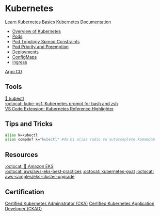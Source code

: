 # Kubernetes  

[Learn Kubernetes Basics](https://kubernetes.io/docs/tutorials/kubernetes-basics/)
[Kubernetes Documentation](https://kubernetes.io/docs/home/)
- [Overview of Kubernetes](https://kubernetes.io/docs/concepts/overview/)
- [Pods](https://kubernetes.io/docs/concepts/workloads/pods/)  
- [Pod Topology Spread Constraints](https://kubernetes.io/docs/concepts/workloads/pods/pod-topology-spread-constraints/)  
- [Pod Priority and Preemption](https://kubernetes.io/docs/concepts/scheduling-eviction/pod-priority-preemption/)
- [Deployments](https://kubernetes.io/docs/concepts/workloads/controllers/deployment/)
- [ConfigMaps](https://kubernetes.io/docs/concepts/configuration/configmap/)
- [Ingress](https://kubernetes.io/docs/concepts/services-networking/ingress/)


[Argo CD](https://argo-cd.readthedocs.io/en/stable/)

## Tools    
[🔨 kubectl](https://kubernetes.io/docs/tasks/tools/#kubectl)  
[:octocat: kube-ps1: Kubernetes prompt for bash and zsh](https://github.com/jonmosco/kube-ps1)  
[VS Code Extension: Kubernetes Reference Highlighter](https://marketplace.visualstudio.com/items?itemName=dag-andersen.kubernetes-reference-highlighter)

## Tips and Tricks

```bash
alias k=kubectl
alias compdef k="kubectl" #da bi alias radio sa autocomplete komandom
```

## Resources
[:octocat: 📖 Amazon EKS](/aws/service-notes/eks.md)  
[:octocat: aws/aws-eks-best-practices](https://github.com/aws/aws-eks-best-practices/tree/master)
[:octocat: kubernetes-goat](https://github.com/madhuakula/kubernetes-goat)
[:octocat: aws-samples/eks-cluster-upgrade](https://github.com/aws-samples/eks-cluster-upgrade)

## Certification  

[Certified Kubernetes Administrator (CKA)](/devops-learning-path/k8-cka.md)
[Certified Kubernetes Application Developer (CKAD)](/devops-learning-path/k8-ckad.md)
